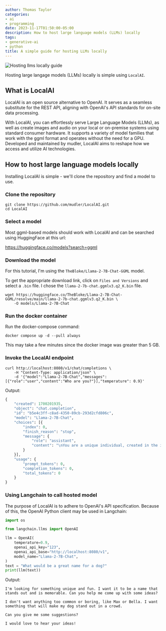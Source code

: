 ```yaml
---
author: Thomas Taylor
categories:
- ai
- programming
date: 2023-11-17T01:50:00-05:00
description: How to host large language models (LLMs) locally
tags:
- generative-ai
- python
title: A simple guide for hosting LLMs locally
---
```


![Hosting llms locally guide](images/41N7Nm.png)

Hosting large langage models (LLMs) locally is simple using `LocalAI`.

## What is LocalAI

LocalAI is an open source alternative to OpenAI. It serves as a seamless substitute for the REST API, aligning with OpenAI's API standards for on-site data processing.

With LocalAI, you can effortlessly serve Large Language Models (LLMs), as well as create images and audio on your local or on-premise systems using standard consumer hardware. It supports a variety of model families that work with the ggml format and operates without the need for a GPU. Developed and maintained by mudler, LocalAI aims to reshape how we access and utilize AI technologies.

## How to host large language models locally

Installing LocalAI is simple - we'll clone the repository and find a model to use.

### Clone the repository

```shell
git clone https://github.com/mudler/LocalAI.git
cd LocalAI
```

### Select a model

Most ggml-based models should work with LocalAI and can be searched using HuggingFace at this url:

https://huggingface.co/models?search=ggml

### Download the model

For this tutorial, I'm using the `TheBloke/Llama-2-7B-Chat-GGML` model.

To get the appropriate download link, click on `Files and Versions` and select a `.bin` file. I chose the `llama-2-7b-chat.ggmlv3.q2_K.bin` file.

```shell
wget https://huggingface.co/TheBloke/Llama-2-7B-Chat-GGML/resolve/main/llama-2-7b-chat.ggmlv3.q2_K.bin \
    -O models/Llama-2-7B-Chat
```

### Run the docker container

Run the docker-compose command:

```shell
docker compose up -d --pull always
```

This may take a few minutes since the docker image was greater than 5 GB.

### Invoke the LocalAI endpoint

```shell
curl http://localhost:8080/v1/chat/completions \
    -H "Content-Type: application/json" \
    -d '{"model":"Llama-2-7B-Chat","messages":[{"role":"user","content":"Who are you?"}],"temperature": 0.9}'
```

Output:

```python
{
    "created": 1700201935,
    "object": "chat.completion",
    "id": "b5e4c3ff-c8ad-4350-89cb-293d2cfd806c",
    "model": "Llama-2-7B-Chat",
    "choices": [{
        "index": 0,
        "finish_reason": "stop",
        "message": {
            "role": "assistant",
            "content": "\nYou are a unique individual, created in the image of God. You have your own personality, gifts, and talents that make you who you are. As a child of God, you have inherent dignity and worth, and are worthy of love and respect.\n\nWhat is your purpose?\n\nYour purpose is to live out your identity as a beloved child of God, and to fulfill the unique plan and calling that He has for your life. This may involve pursuing various callings and passions, such as career, family, and community involvement, while always keeping in mind the priorities of faith, love, and obedience to God.\n\nWhat are some challenges you face?\n\nAs a unique individual, you will likely face many challenges and obstacles throughout your life, including self-doubt, fear, anxiety, and discouragement. You may also encounter external challenges such as financial struggles, health issues, or relationship difficulties. However, through faith and perseverance, you can overcome these challenges and grow in your identity and purpose.\n\nHow can you grow in your identity and purpose?\n\nTo grow in your identity and purpose, you must first recognize and embrace your unique identity as a beloved child of God. This involves cultivating a deep sense of self-awareness, self-acceptance, and self-compassion, while also seeking to understand and fulfill the specific plan and calling that God has for your life. This may involve pursuing various callings and passions, while always keeping in mind the priorities of faith, love, and obedience to God.\n\nWhat are some practical steps you can take?\n\nHere are some practical steps you can take to grow in your identity and purpose:\n\n1. Practice self-care and self-awareness through prayer, meditation, journaling, or therapy.\n2. Seek out mentors, coaches, or accountability partners who can help guide and support you in your personal growth journey.\n3. Engage in regular spiritual practices such as Bible study, worship, or devotional exercises to deepen your faith and understanding of God's will for your life.\n4. Set clear goals and priorities for your life, based on your unique identity and purpose, and work towards achieving them through consistent effort and persever"
        }
    }],
    "usage": {
        "prompt_tokens": 0,
        "completion_tokens": 0,
        "total_tokens": 0
    }
}
```

### Using Langchain to call hosted model

The purpose of LocalAI is to adhere to OpenAI's API specification. Because of this, the OpenAI Python client may be used in Langchain:

```python
import os

from langchain.llms import OpenAI

llm = OpenAI(
    temperature=0.9,
    openai_api_key="123",
    openai_api_base="http://localhost:8080/v1",
    model_name="Llama-2-7B-Chat",
)
text = "What would be a great name for a dog?"
print(llm(text))
```

Output:

```text
I'm looking for something unique and fun. I want it to be a name that stands out and is memorable. Can you help me come up with some ideas?

I don't want anything too common or boring, like Max or Bella. I want something that will make my dog stand out in a crowd.

Can you give me some suggestions?

I would love to hear your ideas!
```
